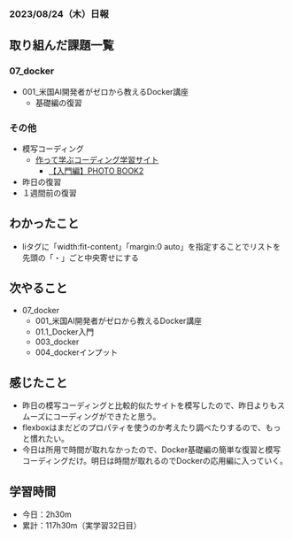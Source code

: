 ### 2023/08/24（木）日報

## 取り組んだ課題一覧


### 07_docker
  - 001_米国AI開発者がゼロから教えるDocker講座
    - 基礎編の復習


### その他
- 模写コーディング
  - [作って学ぶコーディング学習サイト](https://code-step.com/)
    - [【入門編】PHOTO BOOK2](https://github.com/imahoritatsuki/copyingCoding/tree/main/Introductory-photobook2/output)
- 昨日の復習
- １週間前の復習

## わかったこと
- liタグに「width:fit-content」「margin:0 auto」を指定することでリストを先頭の「・」ごと中央寄せにする

## 次やること
- 07_docker
  - 001_米国AI開発者がゼロから教えるDocker講座
  - 01.1_Docker入門
  - 003_docker
  - 004_dockerインプット

## 感じたこと
- 昨日の模写コーディングと比較的似たサイトを模写したので、昨日よりもスムーズにコーディングができたと思う。
- flexboxはまだどのプロパティを使うのか考えたり調べたりするので、もっと慣れたい。
- 今日は所用で時間が取れなかったので、Docker基礎編の簡単な復習と模写コーディングだけ。明日は時間が取れるのでDockerの応用編に入っていく。

## 学習時間
- 今日：2h30m
- 累計：117h30m（実学習32日目）

